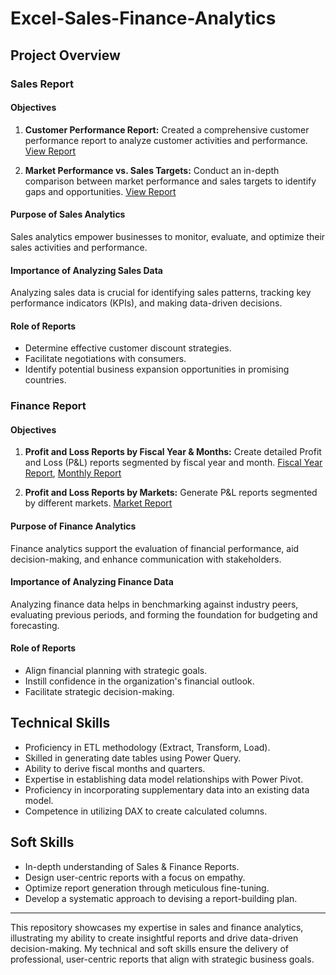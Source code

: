 # Excel-Sales-Finance-Analytics

## Project Overview

### Sales Report

#### Objectives

1. **Customer Performance Report:** Created a comprehensive customer performance report to analyze customer activities and performance. [View Report](https://github.com/ShrutiMishra2003/Excel-Sales-Finance-Analytics/blob/main/Customer_Performance_Report.pdf)
   
2. **Market Performance vs. Sales Targets:** Conduct an in-depth comparison between market performance and sales targets to identify gaps and opportunities. [View Report](https://github.com/ShrutiMishra2003/Excel-Sales-Finance-Analytics/blob/main/Market%20Performance.pdf)

#### Purpose of Sales Analytics

Sales analytics empower businesses to monitor, evaluate, and optimize their sales activities and performance.

#### Importance of Analyzing Sales Data

Analyzing sales data is crucial for identifying sales patterns, tracking key performance indicators (KPIs), and making data-driven decisions.

#### Role of Reports

- Determine effective customer discount strategies.
- Facilitate negotiations with consumers.
- Identify potential business expansion opportunities in promising countries.

### Finance Report

#### Objectives

1. **Profit and Loss Reports by Fiscal Year & Months:** Create detailed Profit and Loss (P&L) reports segmented by fiscal year and month. [Fiscal Year Report](https://github.com/ShrutiMishra2003/Excel-Sales-Finance-Analytics/blob/main/P%20%26%20L%20by%20Fiscal%20Years.pdf), [Monthly Report](https://github.com/ShrutiMishra2003/Excel-Sales-Finance-Analytics/blob/main/P%20%26%20L%20by%20Months.pdf)
   
2. **Profit and Loss Reports by Markets:** Generate P&L reports segmented by different markets. [Market Report](https://github.com/ShrutiMishra2003/Excel-Sales-Finance-Analytics/blob/main/P%20%26%20L%20by%20Markets.pdf)

#### Purpose of Finance Analytics

Finance analytics support the evaluation of financial performance, aid decision-making, and enhance communication with stakeholders.

#### Importance of Analyzing Finance Data

Analyzing finance data helps in benchmarking against industry peers, evaluating previous periods, and forming the foundation for budgeting and forecasting.

#### Role of Reports

- Align financial planning with strategic goals.
- Instill confidence in the organization's financial outlook.
- Facilitate strategic decision-making.

## Technical Skills

- Proficiency in ETL methodology (Extract, Transform, Load).
- Skilled in generating date tables using Power Query.
- Ability to derive fiscal months and quarters.
- Expertise in establishing data model relationships with Power Pivot.
- Proficiency in incorporating supplementary data into an existing data model.
- Competence in utilizing DAX to create calculated columns.

## Soft Skills

- In-depth understanding of Sales & Finance Reports.
- Design user-centric reports with a focus on empathy.
- Optimize report generation through meticulous fine-tuning.
- Develop a systematic approach to devising a report-building plan.

---

This repository showcases my expertise in sales and finance analytics, illustrating my ability to create insightful reports and drive data-driven decision-making. My technical and soft skills ensure the delivery of professional, user-centric reports that align with strategic business goals.

   
